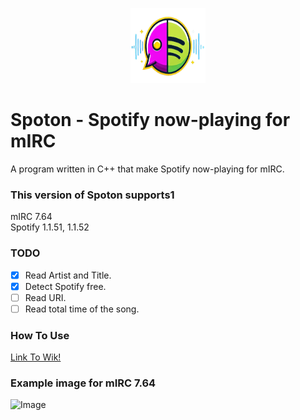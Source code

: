 <p align="center">
  <img width="120" height="120" src="https://github.com/turbosmurfen/spoton/blob/main/img/spoton_logo.png">
</p>

# Spoton - Spotify now-playing for mIRC  
A program written in C++ that make Spotify now-playing for mIRC. 
  
### This version of Spoton supports1  
mIRC 7.64  
Spotify 1.1.51, 1.1.52  
  
### TODO
- [x] Read Artist and Title.  
- [x] Detect Spotify free. 
- [ ] Read URI.   
- [ ] Read total time of the song.  
  
### How To Use
[Link To Wik!](https://github.com/SpotNP/SpotOn/wiki/Howto)

### Example image for mIRC 7.64
![Image](https://github.com/turbosmurfen/spoton/blob/main/img/spoton_example.png)


